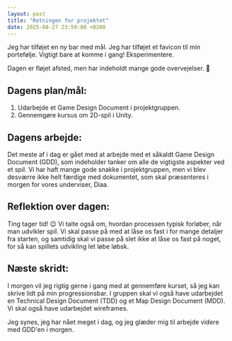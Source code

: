 ```yaml
---
layout: post
title: "Retningen for projektet"
date: 2025-08-27 23:59:00 +0200
---
```


Jeg har tilføjet en ny bar med mål.
Jeg har tilføjet et favicon til min portefølje.
Vigtigt bare at komme i gang! Eksperimentere.

Dagen er fløjet afsted, men har indeholdt mange gode overvejelser. 🤔

## Dagens plan/mål:

1. Udarbejde et Game Design Document i projektgruppen.
2. Gennemgøre kursus om 2D-spil i Unity.

## Dagens arbejde:

Det meste af i dag er gået med at arbejde med et såkaldt Game Design Document (GDD), som indeholder tanker om alle de vigtigste aspekter ved et spil.
Vi har haft mange gode snakke i projektgruppen, men vi blev desværre ikke helt færdige med dokumentet, som skal præsenteres i morgen for vores underviser, Diaa.

## Reflektion over dagen:

Ting tager tid! 😉
Vi talte også om, hvordan processen typisk forløber, når man udvikler spil. Vi skal passe på med at låse os fast i for mange detaljer fra starten, og samtidig skal vi passe på slet ikke at låse os fast på noget, for så kan spillets udvikling let løbe løbsk.

## Næste skridt:

I morgen vil jeg rigtig gerne i gang med at gennemføre kurset, så jeg kan skrive lidt på min progressionsbar.
I gruppen skal vi også have udarbejdet en Technical Design Document (TDD) og et Map Design Document (MDD). Vi skal også have udarbejdet wireframes.

Jeg synes, jeg har nået meget i dag, og jeg glæder mig til arbejde videre med GDD'en i morgen.
